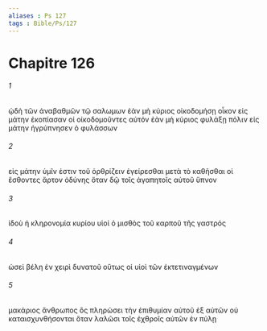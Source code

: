 ```yaml
---
aliases : Ps 127
tags : Bible/Ps/127
---
```


# Chapitre 126

###### 1
ᾠδὴ τῶν ἀναβαθμῶν τῷ σαλωμων ἐὰν μὴ κύριος οἰκοδομήσῃ οἶκον εἰς μάτην ἐκοπίασαν οἱ οἰκοδομοῦντες αὐτόν ἐὰν μὴ κύριος φυλάξῃ πόλιν εἰς μάτην ἠγρύπνησεν ὁ φυλάσσων
###### 2
εἰς μάτην ὑμῖν ἐστιν τοῦ ὀρθρίζειν ἐγείρεσθαι μετὰ τὸ καθῆσθαι οἱ ἔσθοντες ἄρτον ὀδύνης ὅταν δῷ τοῖς ἀγαπητοῖς αὐτοῦ ὕπνον
###### 3
ἰδοὺ ἡ κληρονομία κυρίου υἱοί ὁ μισθὸς τοῦ καρποῦ τῆς γαστρός
###### 4
ὡσεὶ βέλη ἐν χειρὶ δυνατοῦ οὕτως οἱ υἱοὶ τῶν ἐκτετιναγμένων
###### 5
μακάριος ἄνθρωπος ὃς πληρώσει τὴν ἐπιθυμίαν αὐτοῦ ἐξ αὐτῶν οὐ καταισχυνθήσονται ὅταν λαλῶσι τοῖς ἐχθροῖς αὐτῶν ἐν πύλῃ
